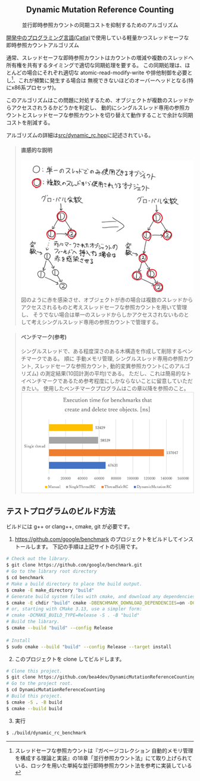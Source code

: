 <div align="center">
<h2>Dynamic Mutation Reference Counting</h2>
<p>並行即時参照カウントの同期コストを抑制するためのアルゴリズム</p>
</div>

[開発中のプログラミング言語(Catla)](https://github.com/bea4dev/catla)で使用している軽量かつスレッドセーフな即時参照カウントアルゴリズム

通常、スレッドセーフな即時参照カウントはカウントの増減や複数のスレッドへ所有権を共有するタイミングで適切な同期処理を要する。
この同期処理は、ほとんどの場合にそれぞれ適切な atomic-read-modify-write や排他制御を必要とし[^1]、これが頻繁に発生する場合は
無視できないほどのオーバーヘッドとなる(特にx86系プロセッサ)。

このアルゴリズムはこの問題に対処するため、オブジェクトが複数のスレッドからアクセスされうるかどうかを判定し、
動的にシングルスレッド専用の参照カウントとスレッドセーフな参照カウントを切り替えて動作することで余計な同期コストを削減する。

アルゴリズムの詳細は[src/dynamic_rc.hpp](https://github.com/bea4dev/DynamicMutationReferenceCounting/blob/main/src/dynamic_rc.hpp)に記述されている。

[^1]: スレッドセーフな参照カウントは『ガベージコレクション 自動的メモリ管理を構成する理論と実装』の18章「並行参照カウント法」にて取り上げられている、ロックを用いた単純な並行即時参照カウント法を参考に実装している

> #### 直感的な説明
> ![image](image.png)
> 図のように赤を感染させ、オブジェクトが赤の場合は複数のスレッドからアクセスされるものと考えスレッドセーフな参照カウントを用いて管理し、
> そうでない場合は単一のスレッドからしかアクセスされないものとして考えシングルスレッド専用の参照カウントで管理する。

> #### ベンチマーク(参考)
> シングルスレッドで、ある程度深さのある木構造を作成して削除するベンチマークである。
> 順に 手動メモリ管理, シングルスレッド専用の参照カウント, スレッドセーフな参照カウント, 動的変異参照カウント(このアルゴリズム) の測定結果(10回計測の平均)である。
> ただし、これは簡易的なトイベンチマークであるため参考程度にしかならないことに留意していただきたい。
> 使用したベンチマークプログラムはこの章以降を参照のこと。
> ![graph](graph.png)

## テストプログラムのビルド方法
ビルドには g++ or clang++, cmake, git が必要です。

1. https://github.com/google/benchmark のプロジェクトをビルドしてインストールします。
下記の手順は上記サイトの引用です。
```bash
# Check out the library.
$ git clone https://github.com/google/benchmark.git
# Go to the library root directory
$ cd benchmark
# Make a build directory to place the build output.
$ cmake -E make_directory "build"
# Generate build system files with cmake, and download any dependencies.
$ cmake -E chdir "build" cmake -DBENCHMARK_DOWNLOAD_DEPENDENCIES=on -DCMAKE_BUILD_TYPE=Release ../
# or, starting with CMake 3.13, use a simpler form:
# cmake -DCMAKE_BUILD_TYPE=Release -S . -B "build"
# Build the library.
$ cmake --build "build" --config Release

# Install
$ sudo cmake --build "build" --config Release --target install
```
2. このプロジェクトを clone してビルドします。
```bash
# Clone this project.
$ git clone https://github.com/bea4dev/DynamicMutationReferenceCounting.git
# Go to the project root.
$ cd DynamicMutationReferenceCounting
# Build this project.
$ cmake -S . -B build
$ cmake --build build
```
3. 実行
```bash
$ ./build/dynamic_rc_benchmark
```